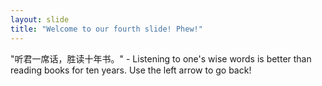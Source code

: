 ```yaml
---
layout: slide
title: "Welcome to our fourth slide! Phew!"
---
```

"听君一席话，胜读十年书。" - Listening to one's wise words is better than reading books for ten years.
Use the left arrow to go back!
 
